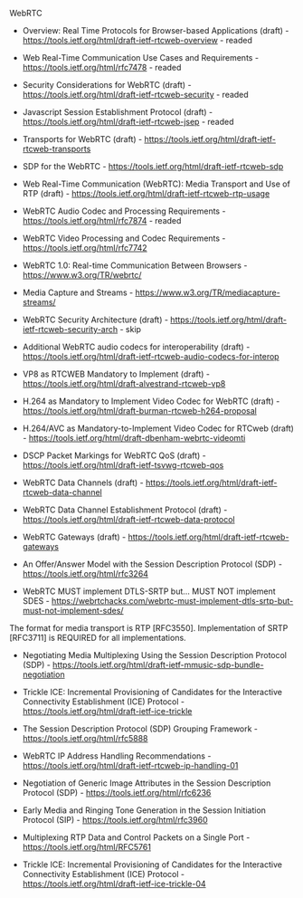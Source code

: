 WebRTC

* Overview: Real Time Protocols for Browser-based Applications (draft) - https://tools.ietf.org/html/draft-ietf-rtcweb-overview - readed
* Web Real-Time Communication Use Cases and Requirements - https://tools.ietf.org/html/rfc7478 - readed
* Security Considerations for WebRTC (draft) - https://tools.ietf.org/html/draft-ietf-rtcweb-security - readed
* Javascript Session Establishment Protocol (draft) - https://tools.ietf.org/html/draft-ietf-rtcweb-jsep - readed

* Transports for WebRTC (draft) - https://tools.ietf.org/html/draft-ietf-rtcweb-transports

* SDP for the WebRTC - https://tools.ietf.org/html/draft-ietf-rtcweb-sdp
* Web Real-Time Communication (WebRTC): Media Transport and Use of RTP (draft) - https://tools.ietf.org/html/draft-ietf-rtcweb-rtp-usage

* WebRTC Audio Codec and Processing Requirements - https://tools.ietf.org/html/rfc7874 - readed
* WebRTC Video Processing and Codec Requirements - https://tools.ietf.org/html/rfc7742

* WebRTC 1.0: Real-time Communication Between Browsers - https://www.w3.org/TR/webrtc/
* Media Capture and Streams - https://www.w3.org/TR/mediacapture-streams/


* WebRTC Security Architecture (draft) - https://tools.ietf.org/html/draft-ietf-rtcweb-security-arch - skip
* Additional WebRTC audio codecs for interoperability (draft) - https://tools.ietf.org/html/draft-ietf-rtcweb-audio-codecs-for-interop
* VP8 as RTCWEB Mandatory to Implement (draft) - https://tools.ietf.org/html/draft-alvestrand-rtcweb-vp8
* H.264 as Mandatory to Implement Video Codec for WebRTC (draft) - https://tools.ietf.org/html/draft-burman-rtcweb-h264-proposal
* H.264/AVC as Mandatory-to-Implement Video Codec for RTCweb (draft) - https://tools.ietf.org/html/draft-dbenham-webrtc-videomti
* DSCP Packet Markings for WebRTC QoS (draft) - https://tools.ietf.org/html/draft-ietf-tsvwg-rtcweb-qos
* WebRTC Data Channels (draft) - https://tools.ietf.org/html/draft-ietf-rtcweb-data-channel
* WebRTC Data Channel Establishment Protocol (draft) - https://tools.ietf.org/html/draft-ietf-rtcweb-data-protocol
* WebRTC Gateways (draft) - https://tools.ietf.org/html/draft-ietf-rtcweb-gateways

* An Offer/Answer Model with the Session Description Protocol (SDP) - https://tools.ietf.org/html/rfc3264
* WebRTC MUST implement DTLS-SRTP but… MUST NOT implement SDES - https://webrtchacks.com/webrtc-must-implement-dtls-srtp-but-must-not-implement-sdes/

The format for media transport is RTP [RFC3550].  Implementation of SRTP [RFC3711] is REQUIRED for all implementations.

* Negotiating Media Multiplexing Using the Session Description Protocol (SDP) - https://tools.ietf.org/html/draft-ietf-mmusic-sdp-bundle-negotiation

* Trickle ICE: Incremental Provisioning of Candidates for the Interactive Connectivity Establishment (ICE) Protocol - https://tools.ietf.org/html/draft-ietf-ice-trickle
* The Session Description Protocol (SDP) Grouping Framework - https://tools.ietf.org/html/rfc5888
* WebRTC IP Address Handling Recommendations - https://tools.ietf.org/html/draft-ietf-rtcweb-ip-handling-01
* Negotiation of Generic Image Attributes in the Session Description Protocol (SDP) - https://tools.ietf.org/html/rfc6236
* Early Media and Ringing Tone Generation in the Session Initiation Protocol (SIP) - https://tools.ietf.org/html/rfc3960
* Multiplexing RTP Data and Control Packets on a Single Port - https://tools.ietf.org/html/RFC5761

* Trickle ICE: Incremental Provisioning of Candidates for the Interactive Connectivity Establishment (ICE) Protocol - https://tools.ietf.org/html/draft-ietf-ice-trickle-04